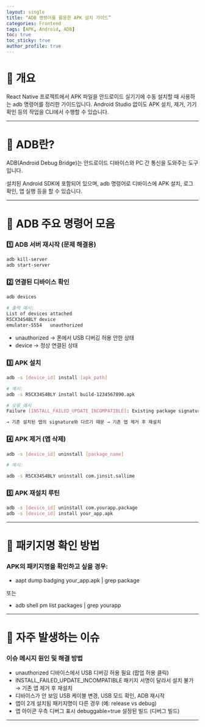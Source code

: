 ```yaml
---
layout: single
title: “ADB 명령어를 활용한 APK 설치 가이드”
categories: Frontend
tags: [APK, Android, ADB]
toc: true
toc_sticky: true
author_profile: true
---
```


# 📌 개요

React Native 프로젝트에서 APK 파일을 안드로이드 실기기에 수동 설치할 때 사용하는 adb 명령어를 정리한 가이드입니다.
Android Studio 없이도 APK 설치, 제거, 기기 확인 등의 작업을 CLI에서 수행할 수 있습니다.

---

# 📌 ADB란?

ADB(Android Debug Bridge)는 안드로이드 디바이스와 PC 간 통신을 도와주는 도구입니다.

설치된 Android SDK에 포함되어 있으며, adb 명령어로 디바이스에 APK 설치, 로그 확인, 앱 실행 등을 할 수 있습니다.

---

# 📌 ADB 주요 명령어 모음

### 1️⃣ ADB 서버 재시작 (문제 해결용)

```bash
adb kill-server
adb start-server
```

### 2️⃣ 연결된 디바이스 확인

```bash
adb devices

# 출력 예시:
List of devices attached
R5CX34S4BLY	device
emulator-5554	unauthorized
```

- unauthorized → 폰에서 USB 디버깅 허용 안한 상태
- device → 정상 연결된 상태

### 3️⃣ APK 설치

```bash
adb -s [device_id] install [apk_path]

# 예시:
adb -s R5CX34S4BLY install build-1234567890.apk

# 오류 예시
Failure [INSTALL_FAILED_UPDATE_INCOMPATIBLE]: Existing package signatures do not match newer version

→ 기존 설치된 앱의 signature와 다르기 때문 → 기존 앱 제거 후 재설치
```

### 4️⃣ APK 제거 (앱 삭제)

```bash
adb -s [device_id] uninstall [package_name]

# 예시:

adb -s R5CX34S4BLY uninstall com.jinsit.sallime
```

### 5️⃣ APK 재설치 루틴

```bash
adb -s [device_id] uninstall com.yourapp.package
adb -s [device_id] install your_app.apk
```

---

# 📌 패키지명 확인 방법

### APK의 패키지명을 확인하고 싶을 경우:

- aapt dump badging your_app.apk | grep package

또는

- adb shell pm list packages | grep yourapp

---

# 📌 자주 발생하는 이슈

### 이슈 메시지	원인 및 해결 방법
- unauthorized	디바이스에서 USB 디버깅 허용 필요 (팝업 허용 클릭)
- INSTALL_FAILED_UPDATE_INCOMPATIBLE	패키지 서명이 달라서 설치 불가 → 기존 앱 제거 후 재설치
- 디바이스가 안 보임	USB 케이블 변경, USB 모드 확인, ADB 재시작
- 앱이 2개 설치됨	패키지명이 다른 경우 (예: release vs debug)
- 앱 아이콘 우측 디버그 표시	debuggable=true 설정된 빌드 (디버그 빌드)

---
